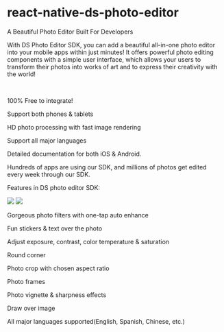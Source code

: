# react-native-ds-photo-editor
A Beautiful Photo Editor Built For Developers


With DS Photo Editor SDK, you can add a beautiful all-in-one photo editor into your mobile apps within just minutes! It offers powerful photo editing components with a simple user interface, which allows your users to transform their photos into works of art and to express their creativity with the world!

​

100% Free to integrate!

Support both phones & tablets

HD photo processing with fast image rendering

Support all major languages

Detailed documentation for both iOS & Android.

Hundreds of apps are using our SDK, and millions of photos get edited every week through our SDK.

Features in DS photo editor SDK:

<img src="https://static.wixstatic.com/media/dd98b2_5f760d89b0824567a8392ded9291d3ae~mv2_d_1226_2502_s_2.png/v1/fill/w_205,h_416,al_c,q_85,usm_0.66_1.00_0.01/dd98b2_5f760d89b0824567a8392ded9291d3ae~mv2_d_1226_2502_s_2.webp">
<img src="https://static.wixstatic.com/media/dd98b2_3ecbbfd60c7e4d0081cbf3a0c3068093~mv2_d_1304_2141_s_2.png/v1/fill/w_281,h_463,al_c,q_85,usm_0.66_1.00_0.01/dd98b2_3ecbbfd60c7e4d0081cbf3a0c3068093~mv2_d_1304_2141_s_2.webp">

Gorgeous photo filters with one-tap auto enhance

Fun stickers & text over the photo

Adjust exposure, contrast, color temperature & saturation

Round corner

Photo crop with chosen aspect ratio

Photo frames

Photo vignette & sharpness effects

Draw over image

All major languages supported(English, Spanish, Chinese, etc.)
